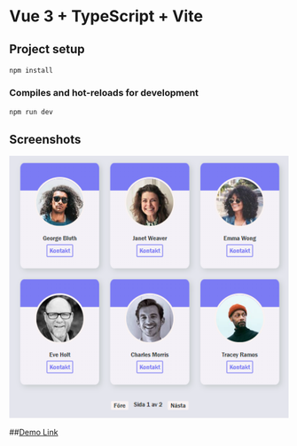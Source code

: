 # Vue 3 + TypeScript + Vite

## Project setup

```
npm install
```

### Compiles and hot-reloads for development

```
npm run dev
```

## Screenshots

![Screenshot](src/assets/screenshot.png)

##[Demo Link](https://idalindgrn.github.io/VendreKoduppgift/)
